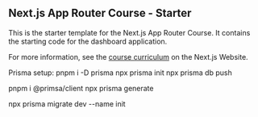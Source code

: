 ## Next.js App Router Course - Starter

This is the starter template for the Next.js App Router Course. It contains the starting code for the dashboard application.

For more information, see the [course curriculum](https://nextjs.org/learn) on the Next.js Website.

Prisma setup:
pnpm i -D prisma
npx prisma init
npx prisma db push

pnpm i @primsa/client
npx prisma generate

npx prisma migrate dev --name init

